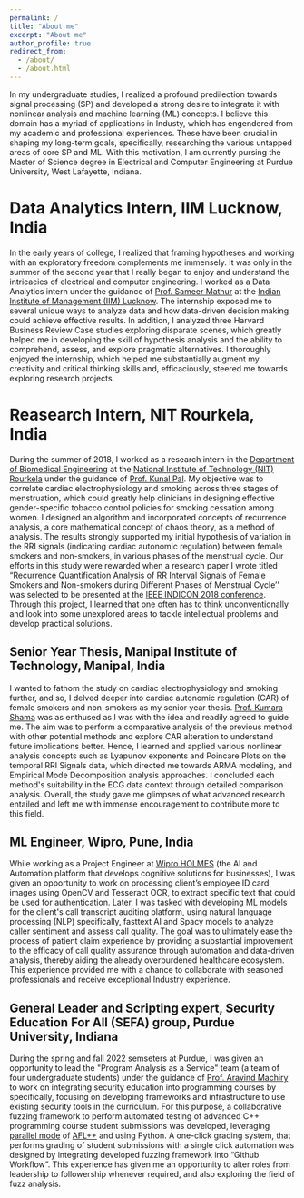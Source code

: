 ```yaml
---
permalink: /
title: "About me"
excerpt: "About me"
author_profile: true
redirect_from: 
  - /about/
  - /about.html
---
```


In my undergraduate studies, I realized a profound predilection towards signal processing (SP) and developed a strong desire to integrate it with nonlinear analysis and machine learning (ML) concepts. I believe this domain has a myriad of applications in Industy, which has engendered from my academic and professional experiences. These have been crucial in shaping my long-term goals, specifically, researching the various untapped areas of core SP and ML. With this motivation, I am currently pursing the Master of Science degree in Electrical and Computer Engineering at Purdue University, West Lafayette, Indiana.

Data Analytics Intern, IIM Lucknow, India
======
In the early years of college, I realized that framing hypotheses and working with an exploratory freedom complements me immensely. It was only in the summer of the second year that I really began to enjoy and understand the intricacies of electrical and computer engineering. I worked as a Data Analytics intern under the guidance of [Prof. Sameer Mathur](https://in.linkedin.com/in/sameermathur) at the [Indian Institute of Management (IIM) Lucknow](https://www.iiml.ac.in/). The internship exposed me to several unique ways to analyze data and how data-driven decision making could achieve effective results. In addition, I analyzed three Harvard Business Review Case studies exploring disparate scenes, which greatly helped me in developing the skill of hypothesis analysis and the ability to comprehend, assess, and explore pragmatic alternatives. I thoroughly enjoyed the internship, which helped me substantially augment my creativity and critical thinking skills and, efficaciously, steered me towards exploring research projects.

Reasearch Intern, NIT Rourkela, India
======
During the summer of 2018, I worked as a research intern in the [Department of Biomedical Engineering](https://website.nitrkl.ac.in/BM/) at the [National Institute of Technology (NIT) Rourkela](https://www.nitrkl.ac.in/) under the guidance of [Prof. Kunal Pal](https://www.nitrkl.ac.in/BM/~palk). My objective was to correlate cardiac electrophysiology and smoking across three stages of menstruation, which could greatly help clinicians in designing effective gender-specific tobacco control policies for smoking cessation among women. I designed an algorithm and incorporated concepts of recurrence analysis, a core mathematical concept of chaos theory, as a method of analysis. The results strongly supported my initial hypothesis of variation in the RRI signals (indicating cardiac autonomic regulation) between female smokers and non-smokers, in various phases of the menstrual cycle. Our efforts in this study were rewarded when a research paper I wrote titled “Recurrence Quantification Analysis of RR Interval Signals of Female Smokers and Non-smokers during Different Phases of Menstrual Cycle’’ was selected to be presented at the [IEEE INDICON 2018 conference](https://site.ieee.org/indiacouncil/event/ieee-indicon-2018/#:~:text=The%2015th%20IEEE%20India,bigger%20and%20better%20than%20before.). Through this project, I learned that one often has to think unconventionally and look into some unexplored areas to tackle intellectual problems and develop practical solutions.

Senior Year Thesis, Manipal Institute of Technology, Manipal, India
------
I wanted to fathom the study on cardiac electrophysiology and smoking further, and so, I delved deeper into cardiac autonomic regulation (CAR) of female smokers and non-smokers as my senior year thesis. [Prof. Kumara Shama](https://manipal.edu/mit/department-faculty/faculty-list/kumara-shama.html) was as enthused as I was with the idea and readily agreed to guide me. The aim was to perform a comparative analysis of the previous method with other potential methods and explore CAR alteration to understand future implications better. Hence, I learned and applied various nonlinear analysis concepts such as Lyapunov exponents and Poincare Plots on the temporal RRI Signals data, which directed me towards ARMA modeling, and Empirical Mode Decomposition analysis approaches. I concluded each method's suitability in the ECG data context through detailed comparison analysis. Overall, the study gave me glimpses of what advanced research entailed and left me with immense encouragement to contribute more to this field.

ML Engineer, Wipro, Pune, India
------
While working as a Project Engineer at [Wipro HOLMES](https://www.wipro.com/holmes/) (the AI and Automation platform that develops cognitive solutions for businesses), I was given an opportunity to work on processing client’s employee ID card images using OpenCV and Tesseract OCR, to extract specific text that could be used for authentication. Later, I was tasked with developing ML models for the client's call transcript auditing platform, using natural language processing (NLP) specifically, fasttext AI and Spacy models to analyze caller sentiment and assess call quality. The goal was to ultimately ease the process of patient claim experience by providing a substantial improvement to the efficacy of call quality assurance through automation and data-driven analysis, thereby aiding the already overburdened healthcare ecosystem. This experience provided me with a chance to collaborate with seasoned professionals and receive exceptional Industry experience.


General Leader and Scripting expert, Security Education For All (SEFA) group, Purdue University, Indiana
------
During the spring and fall 2022 semseters at Purdue, I was given an opportunity to lead the "Program Analysis as a Service" team (a team of four undergraduate students) under the guidance of [Prof. Aravind Machiry](https://machiry.github.io/) to work on integrating security education into programming courses by specifically, focusing on developing frameworks and infrastructure to use existing security tools in the curriculum. For this purpose, a collaborative fuzzing framework to perform automated testing of advanced C++ programming course student submissions was developed,  leveraging [parallel mode](https://aflplus.plus/docs/parallel_fuzzing/) of [AFL++](https://aflplus.plus/) and using Python. A one-click grading system, that performs grading of student submissions with a single click automation was designed by integrating developed fuzzing framework into “Github Workflow”. This experience has given me an opportunity to alter roles from leadership to followership whenever required, and also exploring the field of fuzz analysis.

